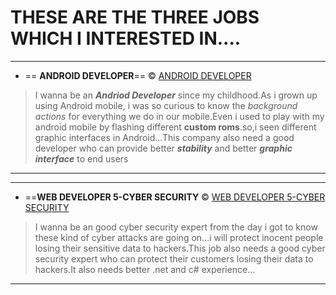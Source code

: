# THESE ARE THE THREE JOBS WHICH I INTERESTED IN....
___
* == **ANDROID DEVELOPER**==
&copy;
[ANDROID DEVELOPER](https://remote.com/jobs/android-developer-at-lookback-d6a1912d-6e84-4257-9b89-f06278378680)
>I wanna be an ***Andriod Developer*** since my childhood.As i grown up using Android mobile, i was so curious to know the *background actions* for everything we do in our mobile.Even i used to play with my android mobile by flashing different **custom roms**.so,i seen different graphic interfaces in Android...This company also need a good developer who can provide better ***stability*** and better ***graphic interface*** to end users
___
___
* ==**WEB DEVELOPER 5-CYBER SECURITY**
&copy;
[WEB DEVELOPER 5-CYBER SECURITY](https://remote.com/jobs/web-developer-5-cyber-security-at-wells-fargo-0aabc716-0e75-4148-9d6c-40f38d5a7b05)
>I wanna be an good cyber security expert from the day i got to know these kind of cyber attacks are going on...i will protect inocent people losing their sensitive data to hackers.This job also needs a good cyber security expert who can protect their customers losing their data to hackers.It also needs better .net and c# experience...
____
